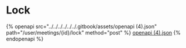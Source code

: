 # Lock

{% openapi src="../../../../../../.gitbook/assets/openapi (4).json" path="/user/meetings/{id}/lock" method="post" %}
[openapi (4).json](<../../../../../../.gitbook/assets/openapi (4).json>)
{% endopenapi %}
